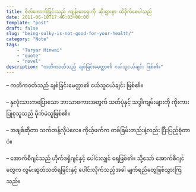 ```yaml
---
title: စိတ်ကောက်ခြင်းသည် ကျန်းမာရေးကို ဆိုးရွားစွာ ထိခိုက်စေပါသည်
date: 2011-06-18T17:46:03+00:00
template: "post"  
draft: false  
slug: "being-sulky-is-not-good-for-your-health/"  
category: "Note"
tags:
    - "Taryar Minwai"
    - "quote"
    - "novel"
description: "ကတိကဝတ်သည် ချစ်ခြင်းမေတ္တာ၏ ငယ်သူငယ်ချင်း ဖြစ်၏။"
---
```

&#8211; ကတိကဝတ်သည် ချစ်ခြင်းမေတ္တာ၏ ငယ်သူငယ်ချင်း ဖြစ်၏။
  
&#8211; နှလုံးသားကပြောသော ဘာသာစကားအတွက် သတ်ပုံနှင့် သဒ္ဒါကျမ်းများကို ကိုးကားပြုစုသူသည် မိုက်မဲသူဖြစ်၏။
  
&#8211; အချစ်ဆိုတာ သက်တန့်လိုပဲလေ။ ကိုယ့်ဖက်က တစ်ခြမ်းတည်းနဲ့လည်း ပြီးပြည့်စုံတာပဲ။
  
&#8211; အောက်စီဂျင်သည် ဟိုက်ဒရိုဂျင်နှင့် ပေါင်းလျှင် ရေဖြစ်၏။ သို့သော် အောက်စီဂျင်တွေက လွမ်းဆွတ်သတိရခြင်းနှင့် ပေါင်းလိုက်သည့်အခါ မျက်ရည်တွေဖြစ်သွားကြသည်။